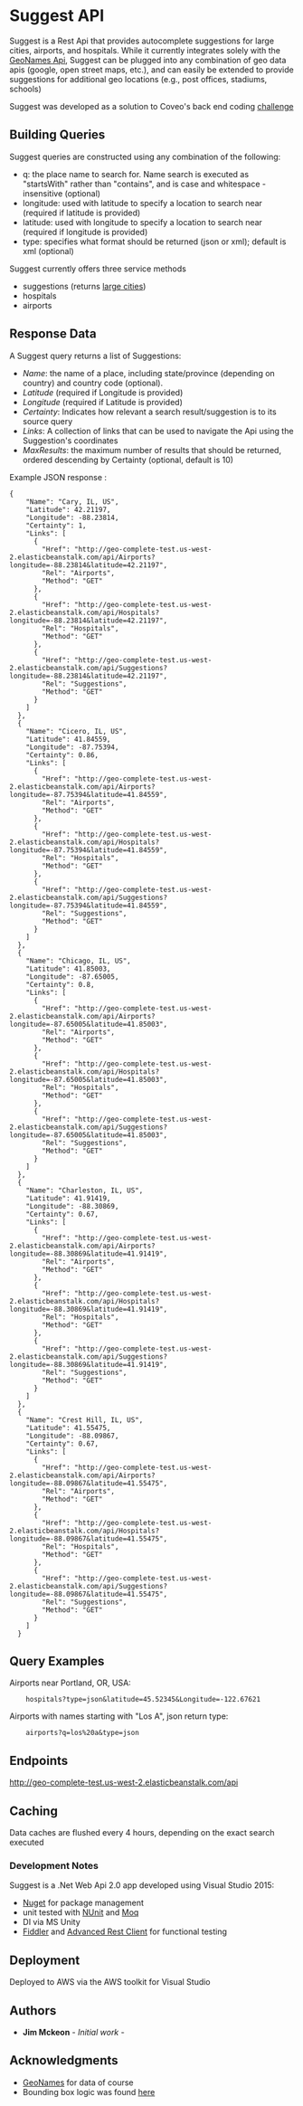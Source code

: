 # Suggest API

Suggest is a Rest Api that provides autocomplete suggestions for large cities, airports, and hospitals.  While it currently integrates solely with the [GeoNames Api](http://www.geonames.org/), Suggest can be plugged into any combination of geo data apis (google, open street maps, etc.), and can easily be extended to provide suggestions for additional geo locations (e.g., post offices, stadiums, schools)

Suggest was developed as a solution to Coveo's back end coding [challenge](https://github.com/coveo/backend-coding-challenge)

## Building Queries

Suggest queries are constructed using any combination of the following:

- q: the place name to search for.  Name search is executed as "startsWith" rather than "contains", and is case and whitespace - insensitive (optional)
- longitude: used with latitude to specify a location to search near (required if latitude is provided) 
- latitude: used with longitude to specify a location to search near (required if longitude is provided)
- type: specifies what format should be returned (json or xml); default is xml (optional)

Suggest currently offers three service methods
- suggestions (returns [large cities](https://en.wikipedia.org/wiki/Settlement_hierarchy))
- hospitals
- airports

## Response Data

A Suggest query returns a list of Suggestions:

- *Name*:  the name of a place, including state/province (depending on country) and country code (optional). 
- *Latitude* (required if Longitude is provided)
- *Longitude* (required if Latitude is provided)
- *Certainty*:  Indicates how relevant a search result/suggestion is to its source query
- *Links*: A collection of links that can be used to navigate the Api using the Suggestion's coordinates
- *MaxResults*: the maximum number of results that should be returned, ordered descending by Certainty (optional, default is 10)

Example JSON response :

```
{
    "Name": "Cary, IL, US",
    "Latitude": 42.21197,
    "Longitude": -88.23814,
    "Certainty": 1,
    "Links": [
      {
        "Href": "http://geo-complete-test.us-west-2.elasticbeanstalk.com/api/Airports?longitude=-88.23814&latitude=42.21197",
        "Rel": "Airports",
        "Method": "GET"
      },
      {
        "Href": "http://geo-complete-test.us-west-2.elasticbeanstalk.com/api/Hospitals?longitude=-88.23814&latitude=42.21197",
        "Rel": "Hospitals",
        "Method": "GET"
      },
      {
        "Href": "http://geo-complete-test.us-west-2.elasticbeanstalk.com/api/Suggestions?longitude=-88.23814&latitude=42.21197",
        "Rel": "Suggestions",
        "Method": "GET"
      }
    ]
  },
  {
    "Name": "Cicero, IL, US",
    "Latitude": 41.84559,
    "Longitude": -87.75394,
    "Certainty": 0.86,
    "Links": [
      {
        "Href": "http://geo-complete-test.us-west-2.elasticbeanstalk.com/api/Airports?longitude=-87.75394&latitude=41.84559",
        "Rel": "Airports",
        "Method": "GET"
      },
      {
        "Href": "http://geo-complete-test.us-west-2.elasticbeanstalk.com/api/Hospitals?longitude=-87.75394&latitude=41.84559",
        "Rel": "Hospitals",
        "Method": "GET"
      },
      {
        "Href": "http://geo-complete-test.us-west-2.elasticbeanstalk.com/api/Suggestions?longitude=-87.75394&latitude=41.84559",
        "Rel": "Suggestions",
        "Method": "GET"
      }
    ]
  },
  {
    "Name": "Chicago, IL, US",
    "Latitude": 41.85003,
    "Longitude": -87.65005,
    "Certainty": 0.8,
    "Links": [
      {
        "Href": "http://geo-complete-test.us-west-2.elasticbeanstalk.com/api/Airports?longitude=-87.65005&latitude=41.85003",
        "Rel": "Airports",
        "Method": "GET"
      },
      {
        "Href": "http://geo-complete-test.us-west-2.elasticbeanstalk.com/api/Hospitals?longitude=-87.65005&latitude=41.85003",
        "Rel": "Hospitals",
        "Method": "GET"
      },
      {
        "Href": "http://geo-complete-test.us-west-2.elasticbeanstalk.com/api/Suggestions?longitude=-87.65005&latitude=41.85003",
        "Rel": "Suggestions",
        "Method": "GET"
      }
    ]
  },
  {
    "Name": "Charleston, IL, US",
    "Latitude": 41.91419,
    "Longitude": -88.30869,
    "Certainty": 0.67,
    "Links": [
      {
        "Href": "http://geo-complete-test.us-west-2.elasticbeanstalk.com/api/Airports?longitude=-88.30869&latitude=41.91419",
        "Rel": "Airports",
        "Method": "GET"
      },
      {
        "Href": "http://geo-complete-test.us-west-2.elasticbeanstalk.com/api/Hospitals?longitude=-88.30869&latitude=41.91419",
        "Rel": "Hospitals",
        "Method": "GET"
      },
      {
        "Href": "http://geo-complete-test.us-west-2.elasticbeanstalk.com/api/Suggestions?longitude=-88.30869&latitude=41.91419",
        "Rel": "Suggestions",
        "Method": "GET"
      }
    ]
  },
  {
    "Name": "Crest Hill, IL, US",
    "Latitude": 41.55475,
    "Longitude": -88.09867,
    "Certainty": 0.67,
    "Links": [
      {
        "Href": "http://geo-complete-test.us-west-2.elasticbeanstalk.com/api/Airports?longitude=-88.09867&latitude=41.55475",
        "Rel": "Airports",
        "Method": "GET"
      },
      {
        "Href": "http://geo-complete-test.us-west-2.elasticbeanstalk.com/api/Hospitals?longitude=-88.09867&latitude=41.55475",
        "Rel": "Hospitals",
        "Method": "GET"
      },
      {
        "Href": "http://geo-complete-test.us-west-2.elasticbeanstalk.com/api/Suggestions?longitude=-88.09867&latitude=41.55475",
        "Rel": "Suggestions",
        "Method": "GET"
      }
    ]
  }
```
  
##  Query Examples

Airports near Portland, OR, USA: 
```
    hospitals?type=json&latitude=45.52345&Longitude=-122.67621
``` 
Airports with names starting with "Los A", json return type:
```
    airports?q=los%20a&type=json
```

## Endpoints
http://geo-complete-test.us-west-2.elasticbeanstalk.com/api

## Caching
Data caches are flushed every 4 hours, depending on the exact search executed


### Development Notes

Suggest is a .Net Web Api 2.0 app developed using Visual Studio 2015:
- [Nuget](http://nuget.org/) for package management
- unit tested with [NUnit](http://nunit.org/) and [Moq](https://github.com/moq/moq)
- DI via MS Unity
- [Fiddler](http://www.telerik.com/fiddler) and [Advanced Rest Client](https://chrome.google.com/webstore/detail/advanced-rest-client/hgmloofddffdnphfgcellkdfbfbjeloo?hl=en-US) for functional testing

## Deployment
Deployed to AWS via the AWS toolkit for Visual Studio


## Authors

* **Jim Mckeon** - *Initial work* -


## Acknowledgments
* [GeoNames](http://www.geonames.org/) for data of course
* Bounding box logic was found [here](https://stackoverflow.com/a/14315990/1342632)
